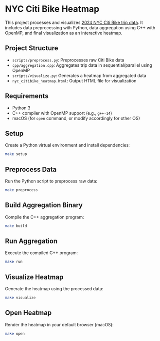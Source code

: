 # NYC Citi Bike Heatmap

This project processes and visualizes [2024 NYC Citi Bike trip data](https://citibikenyc.com/system-data). It includes data preprocessing with Python, data aggregation using C++ with OpenMP, and final visualization as an interactive heatmap.

## Project Structure

- `scripts/preprocess.py`: Preprocesses raw Citi Bike data
- `cpp/aggregation.cpp`: Aggregates trip data in sequential/parallel using OpenMP
- `scripts/visualize.py`: Generates a heatmap from aggregated data
- `nyc_citibike_heatmap.html`: Output HTML file for visualization

## Requirements

- Python 3
- C++ compiler with OpenMP support (e.g., `g++-14`)
- macOS (for `open` command, or modify accordingly for other OS)

## Setup

Create a Python virtual environment and install dependencies:

```bash
make setup
```

## Preprocess Data

Run the Python script to preprocess raw data:

```bash
make preprocess
```

## Build Aggregation Binary

Compile the C++ aggregation program:

```bash
make build
```

## Run Aggregation

Execute the compiled C++ program:

```bash
make run
```

## Visualize Heatmap

Generate the heatmap using the processed data:

```bash
make visualize
```

## Open Heatmap

Render the heatmap in your default browser (macOS):

```bash
make open
```
